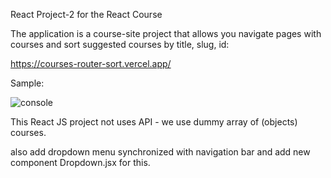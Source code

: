 React Project-2 for the React Course

The application is a course-site project that allows you navigate pages with courses and sort suggested courses by title, slug, id:

https://courses-router-sort.vercel.app/

Sample:

![console](https://github.com/LysenkoDenys/courses-router-2023-0723/assets/105970854/d5855442-606a-4e1e-b304-8f7269c6c7a6)

This React JS project not uses API - we use dummy array of (objects) courses.

also add dropdown menu synchronized with navigation bar and add new component Dropdown.jsx for this.
